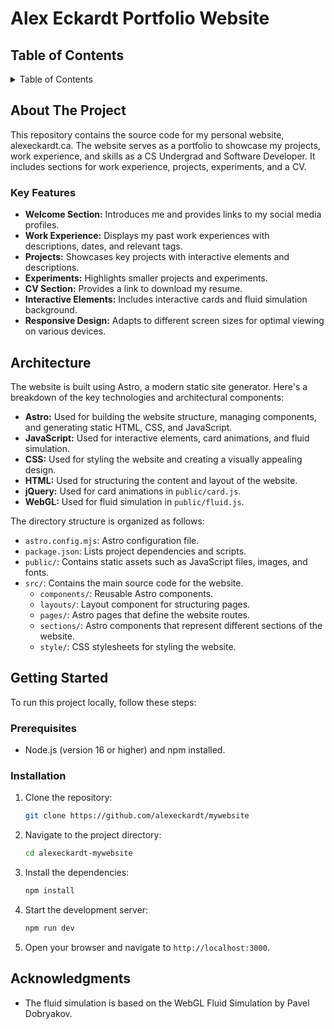# Alex Eckardt Portfolio Website

## Table of Contents

<details>
  <summary>Table of Contents</summary>
  <ol>
    <li>
      <a href="#about-the-project">About The Project</a>
      <ul>
        <li><a href="#key-features">Key Features</a></li>
      </ul>
    </li>
    <li><a href="#architecture">Architecture</a></li>
    <li>
      <a href="#getting-started">Getting Started</a>
      <ul>
        <li><a href="#prerequisites">Prerequisites</a></li>
        <li><a href="#installation">Installation</a></li>
      </ul>
    </li>
    <li><a href="#acknowledgments">Acknowledgments</a></li>
  </ol>
</details>

## About The Project

This repository contains the source code for my personal website, alexeckardt.ca. The website serves as a portfolio to showcase my projects, work experience, and skills as a CS Undergrad and Software Developer. It includes sections for work experience, projects, experiments, and a CV.

### Key Features

- **Welcome Section:** Introduces me and provides links to my social media profiles.
- **Work Experience:** Displays my past work experiences with descriptions, dates, and relevant tags.
- **Projects:** Showcases key projects with interactive elements and descriptions.
- **Experiments:** Highlights smaller projects and experiments.
- **CV Section:** Provides a link to download my resume.
- **Interactive Elements:** Includes interactive cards and fluid simulation background.
- **Responsive Design:** Adapts to different screen sizes for optimal viewing on various devices.

## Architecture

The website is built using Astro, a modern static site generator. Here's a breakdown of the key technologies and architectural components:

- **Astro:** Used for building the website structure, managing components, and generating static HTML, CSS, and JavaScript.
- **JavaScript:** Used for interactive elements, card animations, and fluid simulation.
- **CSS:** Used for styling the website and creating a visually appealing design.
- **HTML:** Used for structuring the content and layout of the website.
- **jQuery:** Used for card animations in `public/card.js`.
- **WebGL:** Used for fluid simulation in `public/fluid.js`.

The directory structure is organized as follows:

- `astro.config.mjs`: Astro configuration file.
- `package.json`: Lists project dependencies and scripts.
- `public/`: Contains static assets such as JavaScript files, images, and fonts.
- `src/`: Contains the main source code for the website.
  - `components/`: Reusable Astro components.
  - `layouts/`: Layout component for structuring pages.
  - `pages/`: Astro pages that define the website routes.
  - `sections/`: Astro components that represent different sections of the website.
  - `style/`: CSS stylesheets for styling the website.

## Getting Started

To run this project locally, follow these steps:

### Prerequisites

- Node.js (version 16 or higher) and npm installed.

### Installation

1. Clone the repository:
   ```sh
   git clone https://github.com/alexeckardt/mywebsite
   ```
2. Navigate to the project directory:
   ```sh
   cd alexeckardt-mywebsite
   ```
3. Install the dependencies:
   ```sh
   npm install
   ```
4. Start the development server:
   ```sh
   npm run dev
   ```
5. Open your browser and navigate to `http://localhost:3000`.

## Acknowledgments

- The fluid simulation is based on the WebGL Fluid Simulation by Pavel Dobryakov.
